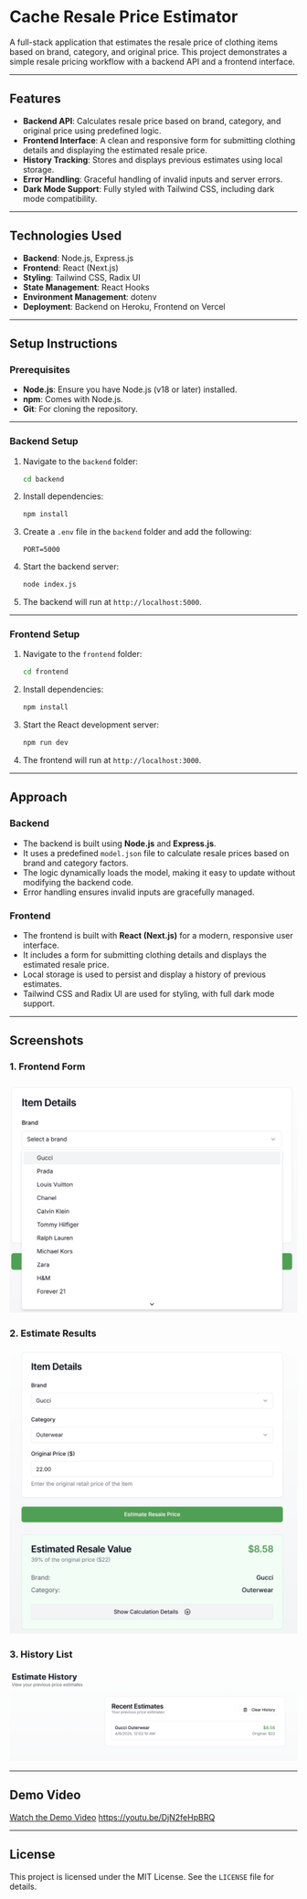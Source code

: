 # Cache Resale Price Estimator

A full-stack application that estimates the resale price of clothing items based on brand, category, and original price. This project demonstrates a simple resale pricing workflow with a backend API and a frontend interface.

---

## Features
- **Backend API**: Calculates resale price based on brand, category, and original price using predefined logic.
- **Frontend Interface**: A clean and responsive form for submitting clothing details and displaying the estimated resale price.
- **History Tracking**: Stores and displays previous estimates using local storage.
- **Error Handling**: Graceful handling of invalid inputs and server errors.
- **Dark Mode Support**: Fully styled with Tailwind CSS, including dark mode compatibility.

---

## Technologies Used
- **Backend**: Node.js, Express.js
- **Frontend**: React (Next.js)
- **Styling**: Tailwind CSS, Radix UI
- **State Management**: React Hooks
- **Environment Management**: dotenv
- **Deployment**: Backend on Heroku, Frontend on Vercel

---

## Setup Instructions

### Prerequisites
- **Node.js**: Ensure you have Node.js (v18 or later) installed.
- **npm**: Comes with Node.js.
- **Git**: For cloning the repository.

---

### Backend Setup
1. Navigate to the `backend` folder:
   ```bash
   cd backend
   ```

2. Install dependencies:
   ```bash
   npm install
   ```

3. Create a `.env` file in the `backend` folder and add the following:
   ```plaintext
   PORT=5000
   ```

4. Start the backend server:
   ```bash
   node index.js
   ```

5. The backend will run at `http://localhost:5000`.

---

### Frontend Setup
1. Navigate to the `frontend` folder:
   ```bash
   cd frontend
   ```

2. Install dependencies:
   ```bash
   npm install
   ```

3. Start the React development server:
   ```bash
   npm run dev
   ```

4. The frontend will run at `http://localhost:3000`.

---
## Approach

### Backend
- The backend is built using **Node.js** and **Express.js**.
- It uses a predefined `model.json` file to calculate resale prices based on brand and category factors.
- The logic dynamically loads the model, making it easy to update without modifying the backend code.
- Error handling ensures invalid inputs are gracefully managed.

### Frontend
- The frontend is built with **React (Next.js)** for a modern, responsive user interface.
- It includes a form for submitting clothing details and displays the estimated resale price.
- Local storage is used to persist and display a history of previous estimates.
- Tailwind CSS and Radix UI are used for styling, with full dark mode support.

---

## Screenshots
### 1. **Frontend Form**
![Frontend Form](form.png)

### 2. **Estimate Results**
![Estimate Results](estimation.png)

### 3. **History List**
![History List](history.png)

---

## Demo Video
[Watch the Demo Video](#) https://youtu.be/DjN2feHpBRQ 

---

## License
This project is licensed under the MIT License. See the `LICENSE` file for details.
